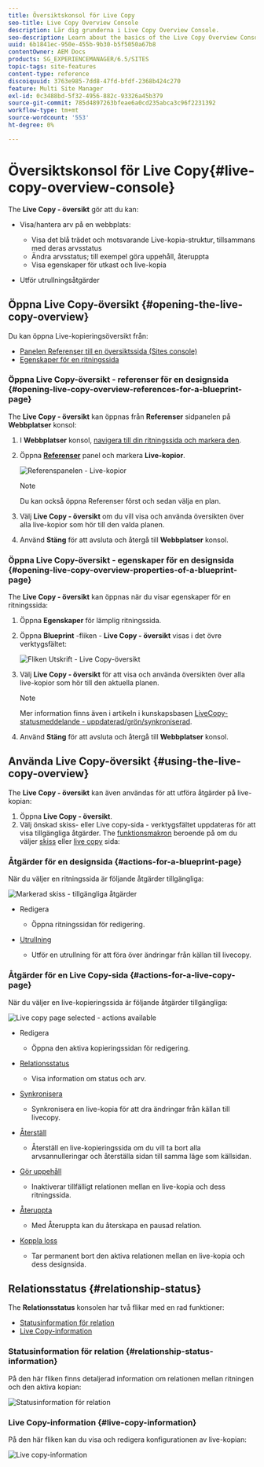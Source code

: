 ```yaml
---
title: Översiktskonsol för Live Copy
seo-title: Live Copy Overview Console
description: Lär dig grunderna i Live Copy Overview Console.
seo-description: Learn about the basics of the Live Copy Overview Console.
uuid: 6b1841ec-950e-455b-9b30-b5f5050a67b8
contentOwner: AEM Docs
products: SG_EXPERIENCEMANAGER/6.5/SITES
topic-tags: site-features
content-type: reference
discoiquuid: 3763e985-7dd8-47fd-bfdf-2368b424c270
feature: Multi Site Manager
exl-id: 0c3488bd-5f32-4956-882c-93326a45b379
source-git-commit: 785d4897263bfeae6a0cd235abca3c96f2231392
workflow-type: tm+mt
source-wordcount: '553'
ht-degree: 0%

---
```


# Översiktskonsol för Live Copy{#live-copy-overview-console}

The **Live Copy - översikt** gör att du kan:

* Visa/hantera arv på en webbplats:

   * Visa det blå trädet och motsvarande Live-kopia-struktur, tillsammans med deras arvsstatus
   * Ändra arvsstatus; till exempel göra uppehåll, återuppta
   * Visa egenskaper för utkast och live-kopia

* Utför utrullningsåtgärder

## Öppna Live Copy-översikt {#opening-the-live-copy-overview}

Du kan öppna Live-kopieringsöversikt från:

* [Panelen Referenser till en översiktssida (Sites console)](#opening-live-copy-overview-references-for-a-blueprint-page)
* [Egenskaper för en ritningssida](#opening-live-copy-overview-properties-of-a-blueprint-page)

### Öppna Live Copy-översikt - referenser för en designsida {#opening-live-copy-overview-references-for-a-blueprint-page}

The **Live Copy - översikt** kan öppnas från **Referenser** sidpanelen på **Webbplatser** konsol:

1. I **Webbplatser** konsol, [navigera till din ritningssida och markera den](/help/sites-authoring/basic-handling.md#viewing-and-selecting-resources).
1. Öppna **[Referenser](/help/sites-authoring/basic-handling.md#references)** panel och markera **Live-kopior**.

   ![Referenspanelen - Live-kopior](assets/chlimage_1-359.png)

   >[!NOTE]
   >
   >Du kan också öppna Referenser först och sedan välja en plan.

1. Välj **Live Copy - översikt** om du vill visa och använda översikten över alla live-kopior som hör till den valda planen.
1. Använd **Stäng** för att avsluta och återgå till **Webbplatser** konsol.

### Öppna Live Copy-översikt - egenskaper för en designsida {#opening-live-copy-overview-properties-of-a-blueprint-page}

The **Live Copy - översikt** kan öppnas när du visar egenskaper för en ritningssida:

1. Öppna **Egenskaper** för lämplig ritningssida.
1. Öppna **Blueprint** -fliken - **Live Copy - översikt** visas i det övre verktygsfältet:

   ![Fliken Utskrift - Live Copy-översikt](assets/chlimage_1-360.png)

1. Välj **Live Copy - översikt** för att visa och använda översikten över alla live-kopior som hör till den aktuella planen.

   >[!NOTE]
   >
   >Mer information finns även i artikeln i kunskapsbasen [LiveCopy-statusmeddelande - uppdaterad/grön/synkroniserad](https://helpx.adobe.com/experience-manager/kb/livecopy-status-message---up-to-date-green-in-sync.html).

1. Använd **Stäng** för att avsluta och återgå till **Webbplatser** konsol.

## Använda Live Copy-översikt {#using-the-live-copy-overview}

The **Live Copy - översikt** kan även användas för att utföra åtgärder på live-kopian:

1. Öppna **Live Copy - översikt**.
1. Välj önskad skiss- eller Live copy-sida - verktygsfältet uppdateras för att visa tillgängliga åtgärder. The [funktionsmakron](/help/sites-administering/msm.md#terms-used) beroende på om du väljer [skiss](#actions-for-a-blueprint-page) eller [live copy](#actions-for-a-live-copy-page) sida:

### Åtgärder för en designsida {#actions-for-a-blueprint-page}

När du väljer en ritningssida är följande åtgärder tillgängliga:

![Markerad skiss - tillgängliga åtgärder](assets/chlimage_1-361.png)

* Redigera

   * Öppna ritningssidan för redigering.

* [Utrullning](/help/sites-administering/msm.md#rollout-and-synchronize)

   * Utför en utrullning för att föra över ändringar från källan till livecopy.

### Åtgärder för en Live Copy-sida {#actions-for-a-live-copy-page}

När du väljer en live-kopieringssida är följande åtgärder tillgängliga:

![Live copy page selected - actions available](assets/chlimage_1-362.png)

* Redigera

   * Öppna den aktiva kopieringssidan för redigering.

* [Relationsstatus](#relationship-status)

   * Visa information om status och arv.

* [Synkronisera](/help/sites-administering/msm.md#rollout-and-synchronize)

   * Synkronisera en live-kopia för att dra ändringar från källan till livecopy.

* [Återställ](/help/sites-administering/msm-livecopy.md#resetting-a-live-copy-page)

   * Återställ en live-kopieringssida om du vill ta bort alla arvsannulleringar och återställa sidan till samma läge som källsidan.

* [Gör uppehåll](/help/sites-administering/msm.md#suspending-and-cancelling-inheritance-and-synchronization)

   * Inaktiverar tillfälligt relationen mellan en live-kopia och dess ritningssida.

* [Återuppta](/help/sites-administering/msm-livecopy.md#resuming-inheritance-for-a-page)

   * Med Återuppta kan du återskapa en pausad relation.

* [Koppla loss](/help/sites-administering/msm.md#detaching-a-live-copy)

   * Tar permanent bort den aktiva relationen mellan en live-kopia och dess designsida.

## Relationsstatus {#relationship-status}

The **Relationsstatus** konsolen har två flikar med en rad funktioner:

* [Statusinformation för relation](#relationship-status-information)
* [Live Copy-information](#live-copy-information)

### Statusinformation för relation {#relationship-status-information}

På den här fliken finns detaljerad information om relationen mellan ritningen och den aktiva kopian:

![Statusinformation för relation](assets/chlimage_1-363.png)

### Live Copy-information {#live-copy-information}

På den här fliken kan du visa och redigera konfigurationen av live-kopian:

![Live copy-information](assets/chlimage_1-364.png)

